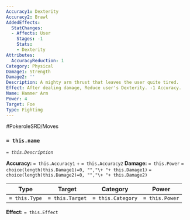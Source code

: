```yaml
---
Accuracy1: Dexterity
Accuracy2: Brawl
AddedEffects:
  StatChanges:
  - Affects: User
    Stages: -1
    Stats:
    - Dexterity
Attributes:
  AccuracyReduction: 1
Category: Physical
Damage1: Strength
Damage2: ''
Description: A mighty arm thrust that leaves the user quite tired.
Effect: After dealing damage, Reduce user's Dexterity. -1 Accuracy.
Name: Hammer Arm
Power: 4
Target: Foe
Type: Fighting
---
```


#PokeroleSRD/Moves

### `= this.name` 
*`= this.Description`*

**Accuracy:** `= this.Accuracy1` + `= this.Accuracy2`
**Damage:** `= this.Power` `= choice(length(this.Damage1)=0, "","\+ "+ this.Damage1)` `= choice(length(this.Damage2)=0, "","\+ "+ this.Damage2)`

| Type          | Target          | Category          | Power          |
| ------------- | --------------- | ----------------  | -------------- |
| `= this.Type` | `= this.Target` | `= this.Category` | `= this.Power` | 

**Effect:** `= this.Effect`